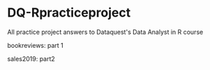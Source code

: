 # DQ-Rpracticeproject
All practice project answers to Dataquest's Data Analyst in R course

bookreviews: part 1

sales2019: part2
